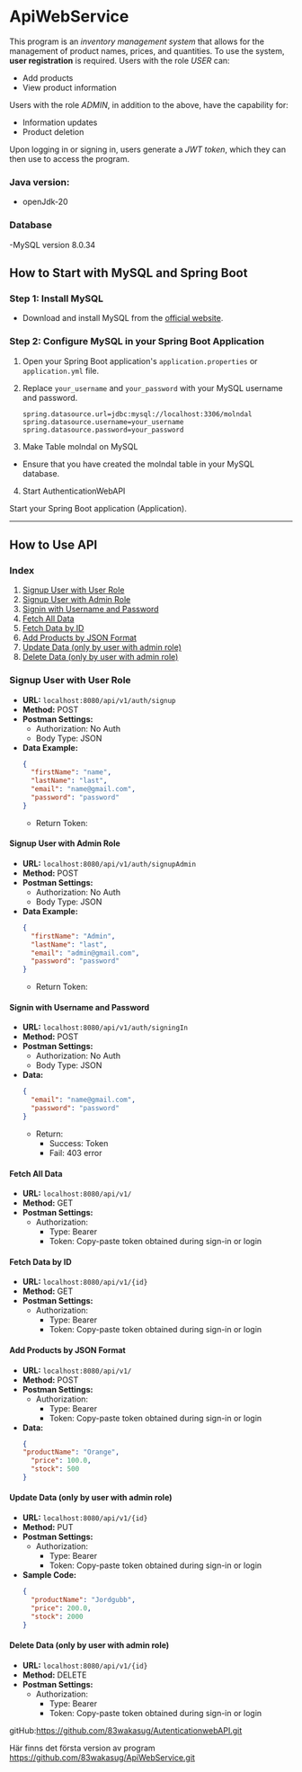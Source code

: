 # ApiWebService
This program is an *inventory management system* that allows for the management of product names, prices, and quantities. To use the system, **user registration** is required. Users with the role *USER* can:

- Add products
- View product information

Users with the role *ADMIN*, in addition to the above, have the capability for:

- Information updates
- Product deletion

Upon logging in or signing in, users generate a *JWT token*, which they can then use to access the program.



### Java version:
- openJdk-20

### Database
-MySQL version 8.0.34


## How to Start with MySQL and Spring Boot

### Step 1: Install MySQL

- Download and install MySQL from the [official website](https://dev.mysql.com/downloads/).

### Step 2: Configure MySQL in your Spring Boot Application

1. Open your Spring Boot application's `application.properties` or `application.yml` file.

2. Replace `your_username` and `your_password` with your MySQL username and password.

   ```properties
   spring.datasource.url=jdbc:mysql://localhost:3306/molndal
   spring.datasource.username=your_username
   spring.datasource.password=your_password

3. Make Table molndal on MySQL
- Ensure that you have created the molndal table in your MySQL database.
4. Start AuthenticationWebAPI

Start your Spring Boot application (Application).

---

## How to Use API

### Index

1. [Signup User with User Role](#signup-user-with-user-role)
2. [Signup User with Admin Role](#signup-user-with-admin-role)
3. [Signin with Username and Password](#signin-with-username-and-password)
4. [Fetch All Data](#fetch-all-data)
5. [Fetch Data by ID](#fetch-data-by-id)
6. [Add Products by JSON Format](#add-products-by-json-format)
7. [Update Data (only by user with admin role)](#update-data-only-by-user-with-admin-role)
8. [Delete Data (only by user with admin role)](#delete-data-only-by-user-with-admin-role)

### Signup User with User Role

- **URL:** `localhost:8080/api/v1/auth/signup`
- **Method:** POST
- **Postman Settings:**
    - Authorization: No Auth
    - Body Type: JSON
- **Data Example:**
  ```json
  {
    "firstName": "name",
    "lastName": "last",
    "email": "name@gmail.com",
    "password": "password"
  }
  ```
    - Return Token:

#### Signup User with Admin Role

- **URL:** `localhost:8080/api/v1/auth/signupAdmin`
- **Method:** POST
- **Postman Settings:**
    - Authorization: No Auth
    - Body Type: JSON
- **Data Example:**
  ```json
  {
    "firstName": "Admin",
    "lastName": "last",
    "email": "admin@gmail.com",
    "password": "password"
  }
  ```
    - Return Token:

#### Signin with Username and Password

- **URL:** `localhost:8080/api/v1/auth/signingIn`
- **Method:** POST
- **Postman Settings:**
    - Authorization: No Auth
    - Body Type: JSON
- **Data:**
  ```json
  {
    "email": "name@gmail.com",
    "password": "password"
  }
  ```
    - Return:
        - Success: Token
        - Fail: 403 error

#### Fetch All Data

- **URL:** `localhost:8080/api/v1/`
- **Method:** GET
- **Postman Settings:**
    - Authorization:
        - Type: Bearer
        - Token: Copy-paste token obtained during sign-in or login


#### Fetch Data by ID

- **URL:** `localhost:8080/api/v1/{id}`
- **Method:** GET
- **Postman Settings:**
    - Authorization:
        - Type: Bearer
        - Token: Copy-paste token obtained during sign-in or login

#### Add Products by JSON Format

- **URL:** `localhost:8080/api/v1/`
- **Method:** POST
- **Postman Settings:**
    - Authorization:
        - Type: Bearer
        - Token: Copy-paste token obtained during sign-in or login
- **Data:**
  ```json
  {
  "productName": "Orange",
    "price": 100.0,
    "stock": 500
  }
  ```

#### Update Data (only by user with admin role)

- **URL:** `localhost:8080/api/v1/{id}`
- **Method:** PUT
- **Postman Settings:**
    - Authorization:
        - Type: Bearer
        - Token: Copy-paste token obtained during sign-in or login
- **Sample Code:**
  ```json
  {
    "productName": "Jordgubb",
    "price": 200.0,
    "stock": 2000
  }
  ```

#### Delete Data (only by user with admin role)

- **URL:** `localhost:8080/api/v1/{id}`
- **Method:** DELETE
- **Postman Settings:**
    - Authorization:
        - Type: Bearer
        - Token: Copy-paste token obtained during sign-in or login


gitHub:https://github.com/83wakasug/AutenticationwebAPI.git


Här finns det första version av program https://github.com/83wakasug/ApiWebService.git
